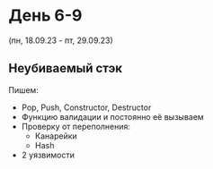 # День 6-9
(пн, 18.09.23 - пт, 29.09.23)

## Неубиваемый стэк

Пишем:
- Pop, Push, Constructor, Destructor
- Функцию валидации и постоянно её вызываем
- Проверку от переполнения:
    - Канарейки
    - Hash
- 2 уязвимости
